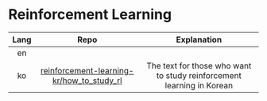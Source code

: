 # Reinforcement Learning
|Lang|Repo|Explanation|
|:--:|:--:|:--:|
|en|||
|ko|[reinforcement-learning-kr/how_to_study_rl](https://github.com/reinforcement-learning-kr/how_to_study_rl)|The text for those who want to study reinforcement learning in Korean|
